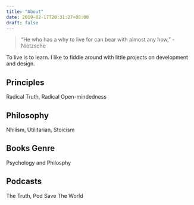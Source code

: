 ```yaml
---
title: "About"
date: 2019-02-17T20:31:27+08:00
draft: false
---
```


>  “He who has a why to live for can bear with almost any how,” -Nietzsche

To live is to learn. I like to fiddle around with little projects on development and design.

## Principles
Radical Truth, Radical Open-mindedness

## Philosophy
Nhilism, Utilitarian, Stoicism

## Books Genre
Psychology and Philosphy

## Podcasts
The Truth, Pod Save The World
